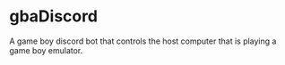 # gbaDiscord
A game boy discord bot that controls the host computer that is playing a game boy emulator. 
